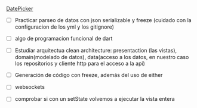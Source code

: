 [DatePicker](https://www.udemy.com/course/draft/2639748/learn/lecture/16881180#overview)

- [ ] Practicar parseo de datos con json serializable y freeze (cuidado con la configuracion de los yml y los gitignore)

- [ ] algo de programacion funcional de dart

- [ ] Estudiar arquitectua clean architecture: presentaction (las vistas), domain(modelado de datos), data(acceso a los datos, en nuestro caso los repositorios y cliente http para el acceso a la api)

- [ ] Generación de código con freeze, además del uso de either

- [ ] websockets

- [ ] comprobar si con un setState volvemos a ejecutar la vista entera

